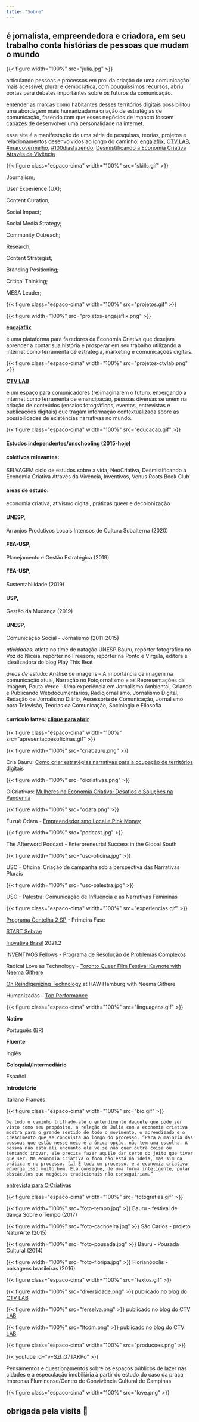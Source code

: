 ```yaml
---
title: "Sobre"
---
```


## é jornalista, empreendedora e criadora, em seu trabalho conta histórias de pessoas que mudam o mundo

{{< figure width="100%" src="julia.jpg" >}}

articulando pessoas e processos em prol da criação de uma comunicação mais acessível, plural e democrática, com pouquíssimos recursos, abriu portas para debates importantes sobre os futuros da comunicação.


entender as marcas como habitantes desses territórios digitais possibilitou uma abordagem mais humanizada na criação de estratégias de comunicação, fazendo com que esses negócios de impacto fossem capazes de desenvolver uma personalidade na internet.



esse site é a manifestação de uma série de pesquisas, teorias, projetos e relacionamentos desenvolvidos ao longo do caminho: [engajaflix](https://www.instagram.com/engajaflix.club/), [CTV LAB](https://ctvlab.co), [#marcovermelho](https://ctv-lab.medium.com/março-vermelho-coletânea-44e424fdd77a), [#100diasfazendo](https://cem.engajaflix.club/timeline/), [Desmistificando a Economia Criativa Através da Vivência](https://ctvlab.co/categories/desmistificando-a-economia-criativa/)


{{< figure class="espaco-cima" width="100%" src="skills.gif" >}}

Journalism;

User Experience (UX);

Content Curation;

Social Impact;

Social Media Strategy;

Community Outreach;

Research;

Content Strategist; 

Branding Positioning; 

Critical Thinking; 

MESA Leader;

{{< figure class="espaco-cima" width="100%" src="projetos.gif" >}}

{{< figure width="100%" src="projetos-engajaflix.png" >}}

**[engajaflix](https://www.instagram.com/engajaflix.club/)**

é uma plataforma para fazedores da Economia Criativa que desejam aprender a contar sua história e prosperar em seu trabalho utilizando a internet como ferramenta de estratégia, marketing e comunicações digitais.

{{< figure class="espaco-cima" width="100%" src="projetos-ctvlab.png" >}}

**[CTV LAB](https://ctvlab.co)**

é um espaço para comunicadores (re)imaginarem o futuro. enxergando a internet como ferramenta de emancipação, pessoas diversas se unem na criação de conteúdos (ensaios fotográficos, eventos, entrevistas e publicações digitais) que tragam informação contextualizada sobre as possibilidades de existências narrativas no mundo.

{{< figure class="espaco-cima" width="100%" src="educacao.gif" >}}

#### Estudos independentes/unschooling (2015-hoje)

#### coletivos relevantes:  

SELVAGEM ciclo de estudos sobre a vida, NeoCriativa, Desmistificando a Economia Criativa Através da Vivência, Inventivos, Venus Roots Book Club

#### áreas de estudo:

economia criativa, ativismo digital, práticas queer e decolonização

#### UNESP,  
Arranjos Produtivos Locais Intensos de Cultura Subalterna (2020)

#### FEA-USP, 
Planejamento e Gestão Estratégica (2019)

#### FEA-USP, 
Sustentabilidade (2019)

#### USP, 
Gestão da Mudança (2019)

#### UNESP, 
Comunicação Social - Jornalismo (2011-2015)

*atividades:* 
atleta no time de natação UNESP Bauru, repórter fotográfica no Voz do Nicéia, repórter no Freesom, repórter na Ponto e Vírgula, editora e idealizadora do blog Play This Beat

*áreas de estudo:* 
Análise de imagens – A importância da imagem na comunicação atual,  Narração no Fotojornalismo e as Representações da Imagem, 
Pauta Verde - Uma experiência em Jornalismo Ambiental, 
Criando e Publicando Webdocumentários, Radiojornalismo, Jornalismo Digital, Redação de Jornalismo Diário, Assessoria de Comunicação, Jornalismo para Televisão, Teorias da Comunicação, Sociologia e Filosofia

#### currículo lattes: [clique para abrir](http://lattes.cnpq.br/3313709872825774)

{{< figure class="espaco-cima" width="100%" src="apresentacoesoficinas.gif" >}}

{{< figure width="100%" src="criabauru.png" >}}

Cria Bauru: [Como criar estratégias narrativas para a ocupação de territórios digitais](https://www.youtube.com/watch?v=wdukUpXg_2I)

{{< figure width="100%" src="oicriativas.png" >}}

OiCriativas:   [Mulheres na Economia Criativa: Desafios e Soluções na Pandemia](https://www.youtube.com/watch?v=AymAAnTnmdg)

{{< figure width="100%" src="odara.png" >}}

Fuzuê Odara - [Empreendedorismo Local e Pink Money](https://www.youtube.com/watch?v=JHTk2mJriu4)

{{< figure width="100%" src="podcast.jpg" >}}

The Afterword Podcast - Enterpreneurial Success in the Global South

{{< figure width="100%" src="usc-oficina.jpg" >}}

USC - Oficina: Criação de campanha sob a perspectiva das Narrativas Plurais

{{< figure width="100%" src="usc-palestra.jpg" >}}

USC - Palestra: Comunicação de Influência e as Narrativas Femininas

{{< figure class="espaco-cima" width="100%" src="experiencias.gif" >}}

[Programa Centelha 2 SP](https://www.programacentelha.com.br/programa/) - Primeira Fase

[START Sebrae](https://contato.sebraesp.com.br/programa-start/)

[Inovativa Brasil](https://www.inovativa.online) 2021.2

INVENTIVOS Fellows -  [Programa de Resolução de Problemas Complexos](https://www.linkedin.com/posts/moniqueevelle_michelefreitas-joaetoguedes-activity-6854068385681047552-2uZR/)

Radical Love as Technology - [Toronto Queer Film Festival Keynote with Neema Githere](https://torontoqueerfilmfest.com/archive/tqff-year-2021/symposium-2021/in-conversation-with-neema-githere/)

[On Reindigenizing Technology](http://speclog.xyz/news/guest-lecture-neema-githere) at HAW Hamburg with Neema Githere

Humanizadas - [Top Performance](https://humanizadas.com/pesquisa-melhores-para-o-brasil/)


{{< figure class="espaco-cima" width="100%" src="linguagens.gif" >}}

**Nativo** 

Português (BR)

**Fluente**

Inglês

**Coloquial/Intermediário**

Español

**Introdutório**

Italiano
Francês

{{< figure class="espaco-cima" width="100%" src="bio.gif" >}}

`De todo o caminho trilhado até o entendimento daquele que pode ser visto como seu propósito, a relação de Julia com a economia criativa mostra para o grande sentido de todo o movimento, o aprendizado e o crescimento que se conquista ao longo do processo. “Para a maioria das pessoas que estão nesse meio é a única opção, não tem uma escolha. A pessoa não está ali enquanto ela vê se não quer outra coisa ou tentando inovar, ele precisa fazer aquilo dar certo do jeito que tiver que ser. Na economia criativa o foco não está na ideia, mas sim na prática e no processo. […] É tudo um processo, e a economia criativa enxerga isso muito bem. Ela consegue, de uma forma inteligente, pular obstáculos que negócios tradicionais não conseguiriam.”`

[entrevista para OiCriativas](https://oicriativas.faac.unesp.br/index.php/2021/05/27/colab-comunicacao-no-mercado-colaborativo/)

{{< figure class="espaco-cima" width="100%" src="fotografias.gif" >}}

{{< figure width="100%" src="foto-tempo.jpg" >}}
Bauru - festival de dança Sobre o Tempo (2017)

{{< figure width="100%" src="foto-cachoeira.jpg" >}}
São Carlos - projeto NaturArte (2015)

{{< figure width="100%" src="foto-pousada.jpg" >}}
Bauru - Pousada Cultural (2014)

{{< figure width="100%" src="foto-floripa.jpg" >}}
Florianópolis - paisagens brasileiras (2016)

{{< figure class="espaco-cima" width="100%" src="textos.gif" >}}

{{< figure width="100%" src="diversidade.png" >}}
publicado no [blog do CTV LAB](https://ctv-lab.medium.com/diversidade-não-é-buzzword-é-prática-institucional-diária-fda6d0d17139)

{{< figure width="100%" src="ferselva.png" >}}
publicado no [blog do CTV LAB](https://ctv-lab.medium.com/fernanda-selva-cria-comunicação-através-da-arte-e-do-cinema-e74462f25ca)

{{< figure width="100%" src="ltcdm.png" >}}
publicado no [blog do CTV LAB](https://ctv-lab.medium.com/letícia-de-maceno-autorretrato-e-quarentena-1e7706feb301)


{{< figure class="espaco-cima" width="100%" src="producoes.png" >}}

{{< youtube id="v=SzI_G7TAKPo" >}}

Pensamentos e questionamentos sobre os espaços públicos de lazer nas cidades e a especulação imobiliária à partir do estudo do caso da praça Imprensa Fluminense/Centro de Convivência Cultural de Campinas


{{< figure class="espaco-cima" width="100%" src="love.png" >}}

## obrigada pela visita 🤞





